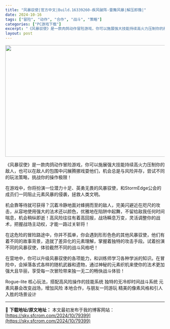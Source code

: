 ```yaml
---
title: "风暴驭使|官方中文|Build.16339260-疾风破阵-雷舞风暴|解压即撸|"
date: 2024-10-16
tags: ["冒险", "动作", "合作", "战斗", "策略"]
categories: ["PC游戏下载"]
excerpt: "《风暴驭使》是一款肉鸽动作冒险游戏，你可以施展强大技能持续高火力压制你的敌人，也可以在敌人的包围中闪展腾挪戏耍他们，机会总是与风险并存，尝试不同的玩法策略，挑战你的操作极限！ 在游戏中，你将扮演一位潜力十足、英勇无畏的风暴驭使，和StormEdge公会的成员们一同阻止元素风暴的侵袭，拯救人类文明。 &hellip;"
layout: post
---
```


<img class="aligncenter size-full wp-image-79390" src="https://sky.sfcrom.com/wp-content/uploads/2024/10/202410160829465.webp" alt="" width="616" height="353" />

《风暴驭使》是一款肉鸽动作冒险游戏，你可以施展强大技能持续高火力压制你的敌人，也可以在敌人的包围中闪展腾挪戏耍他们，机会总是与风险并存，尝试不同的玩法策略，挑战你的操作极限！

在游戏中，你将扮演一位潜力十足、英勇无畏的风暴驭使，和StormEdge公会的成员们一同阻止元素风暴的侵袭，拯救人类文明。

机会靠等待就可获得？沉着冷静地面对蜂拥而至的敌人，完美闪避近在咫尺的攻击，从容地使用强大的法术还以颜色，优雅地在陷阱中起舞，不留给敌我任何时间喘息，机会稍纵即逝！高风险往往有着高回报，战场瞬息万变，灵活调整你的战术，把握战场主动权，才能一路过关斩将！

在这危险的冒险路途中，你并不孤单，你会遇到形形色色的其他风暴驭使，他们有着不同的故事背景，造就了差异化的元素理解，掌握着独特的攻击手段。试着扮演不同的风暴驭使，体验截然不同的战斗风格吧！

在营地中，你可以升级风暴驭使的各项能力，和训练师学习各种学派的知识。在冒险中，会掉落各式各样的随机武器和遗物，通过神秘的元素织机来使你的法术更加强大且华丽，享受每一次冒险带来独一无二的畅快战斗体验！

Rogue-lite 核心玩法，搭配高风险操作的技能系统
独特的无冷却时间战斗系统
元素风暴会改变战场，增加风险
本地合作，与朋友一同游玩
精美的像素风格和引人入胜的场景设计

---
📖 **下载地址/原文地址：** 本文最初发布于我的博客网站：[https://sky.sfcrom.com/2024/10/79399](https://sky.sfcrom.com/2024/10/79399)
